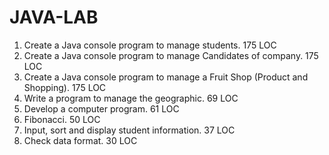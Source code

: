 # JAVA-LAB
1. Create a Java console program to manage students. 175 LOC
2. Create a Java console program to manage Candidates of company. 175 LOC
3. Create a Java console program to manage a Fruit Shop (Product and Shopping). 175 LOC
4. Write a program to manage the geographic. 69 LOC
5. Develop a computer program. 61 LOC
6. Fibonacci. 50 LOC
7. Input, sort and display student information. 37 LOC
8. Check data format. 30 LOC
